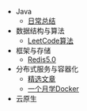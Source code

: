 -   Java
    -   [日常总结](zh-cn/java/README.md)
-   数据结构与算法
    -   [LeetCode算法](zh-cn/ds/README.md)
-   框架与存储
    -   [Redis5.0](zh-cn/redis/README.md)
-   分布式服务与容器化
    -   [精选文章](/zh-cn/docker/README.md)
    -   [一个月学Docker](zh-cn/docker/docker-4-weeks/)
-   云原生

